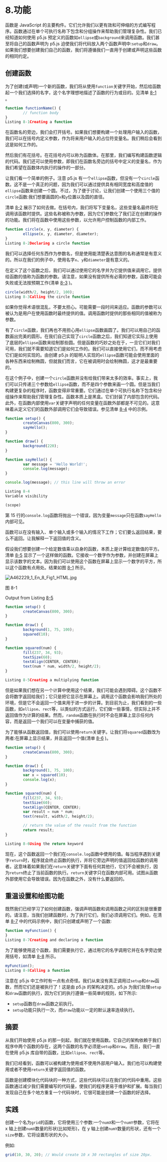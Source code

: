 # 8.功能

函数是 JavaScript 的主要构件。它们允许我们以更有效和可伸缩的方式编写程序。函数通过在单个可执行名称下包含和分组操作来帮助我们管理复杂性。我们已经知道如何使用 p5.js 预定义的函数如`ellipse`或`background`来调用函数。我们甚至将自己的函数声明为 p5.js 迫使我们将代码放入两个函数声明中:`setup`和`draw`。如果我们想要创建我们自己的函数，我们将遵循我们一直用于创建或声明这些函数的相同约定。

## 创建函数

为了创建(或声明)一个新的函数，我们将从使用`function`关键字开始，然后给函数起一个我们选择的名字，这个名字理想地描述了函数的行为或目的。见清单 [8-1](#Par3) 。

```js
function functionName() {
        // function body
}
Listing 8-1Creating a function

```

在函数名的旁边，我们会打开括号。如果我们想要构建一个处理用户输入的函数，我们可以在括号内定义参数，作为将来用户输入的占位符变量名。我们稍后会看到这是如何工作的。

然后我们有花括号。在花括号内可以称为函数体。在那里，我们编写构建函数逻辑的代码。我们还可以使用参数，即我们在函数名旁边的括号中定义的变量名，作为我们希望在函数体内执行的操作的一部分。

让我们看一个简单的例子。注意 p5.js 有一个`ellipse`函数，但没有一个`circle`函数。这不是一个真正的问题，因为我们可以通过提供具有相同宽度和高度值的`ellipse`函数来创建一个圆。不过，为了便于讨论，让我们创建一个使用三个值的`circle`函数:我们想要画圆的`x`和`y`位置以及圆的直径。

清单 [8-2](#Par8) 展示了如何去做。在括号内，我们将写下变量名，这些变量名最终将在调用该函数时提供。这些名称被称为参数，因为它们参数化了我们正在创建的操作的功能。我们将在函数中使用这些参数，以允许用户控制函数的内部工作。

```js
function circle(x, y, diameter) {
        ellipse(x, y, diameter, diameter);
}
Listing 8-2Declaring a circle function

```

我们可以选择任何东西作为参数名，但是使用能清楚表达意图的名称通常是有意义的。所以在我们的例子中，使用名字`x`、`y`和`diameter`是有意义的。

在定义了这个函数之后，我们可以通过使用它的名字并为它提供值来调用它。提供给函数的值称为函数的参数。请注意，如果没有提供所有必需的参数，函数可能会失败或无法按预期工作(清单 [8-3](#Par11) )。

```js
circle(width/2, height/2, 100);
Listing 8-3Calling the circle function

```

如果你觉得术语很混乱，不要太担心。可能需要一段时间来适应。函数的参数可以被认为是用户在使用函数时最终提供的值。调用函数时提供的那些相同的值被称为参数。

有了`circle`函数，我们再也不用担心用`ellipse`函数画圆了。我们可以用自己的函数画出完美的圆形。在我们自己实现了`circle`函数之后，我们知道它实际上使用了底层的`ellipse`函数来绘制那些圆。但是函数的巧妙之处在于，一旦它们对我们可用，我们就不需要知道它们是如何工作的。我们可以直接使用它们，而不用考虑它们是如何实现的。由创建 p5.js 的聪明人实现的`ellipse`函数可能会使用里面的各种东西来绘制椭圆，但就我们而言，它在被调用时会绘制椭圆，这才是最重要的。

在这个例子中，创建一个`circle`函数并没有给我们带来太多的效率。事实上，我们可以只传递三个参数给`ellipse`函数，而不是四个参数来画一个圆。但是当我们构建更复杂的程序时，函数变得非常重要。它们通过在单个可执行名称下包含和分组操作来帮助我们管理复杂性。函数本质上是黑盒。它们封装了内部包含的代码。此外，在函数内部使用`var`关键字声明的任何变量在函数外部都是不可见的。这意味着从定义它们的函数外部调用它们会导致错误。参见清单 [8-4](#Par15) 中的示例。

```js
function setup() {
        createCanvas(800, 300);
        sayHello();
}

function draw() {
        background(220);
}

function sayHello() {
        var message = 'Hello World!';
        console.log(message);
}

console.log(message); // this line will throw an error

Listing 8-4
Variable visibility

(scope)

```

第 15 行的`console.log`函数将抛出一个错误，因为变量`message`只在函数`sayHello`内部可见。

函数可以在没有输入、单个输入或多个输入的情况下工作；它们要么返回结果，要么不返回。让我解释一下返回值的含义。

假设我们想要创建一个给定数值乘以自身的函数，本质上是计算给定数值的平方。清单 [8-5](#Par19) 显示了一个这样做的函数。它接收一个数字作为参数，并创建在屏幕上显示该数字的文本。因为我们可以使用这个函数在屏幕上显示一个数字的平方，所以这个函数有点用处。结果如图 [8-1](#Fig1) 所示。

![A462229_1_En_8_Fig1_HTML.jpg](img/A462229_1_En_8_Fig1_HTML.jpg)

图 8-1

Output from Listing [8-5](#Par19)

```js
function setup() {
        createCanvas(800, 300);
}

function draw() {
        background(1, 75, 100);
        squared(10);
}

function squared(num) {
        fill(237, 34, 93);
        textSize(60);
        textAlign(CENTER, CENTER);
        text(num * num, width/2, height/2);
}

Listing 8-5Creating a multiplying function

```

但是如果我们想在另一个计算中使用这个结果，我们可能会遇到障碍。这个函数不会将数字返回给我们；它只是把它显示在屏幕上。调用这个函数会影响我们所处的环境，但是它不会返回一个值来用于进一步的计算。到目前为止，我们看到的一些函数，如`ellipse`、`rect`等，以类似的方式运行，它们做一些事情，但实际上并不返回值作为计算的结果。然而，`random`函数在执行时不会在屏幕上显示任何内容，而是返回一个我们可以在变量中捕获的值。

为了能够从函数返回值，我们可以使用`return`关键字。让我们将`squared`函数改为两者:在屏幕上显示结果，并且返回一个值(清单 [8-6](#Par22) )。

```js
function setup() {
        createCanvas(800, 300);
}

function draw() {
        background(1, 75, 100);
        var x = squared(10);
        console.log(x);
}

function squared(num) {
        fill(237, 34, 93);
        textSize(60);
        textAlign(CENTER, CENTER);
        var result = num * num;
        text(result, width/2, height/2);

        // return the value of the result from the function
        return result;
}

Listing 8-6Using the return keyword

```

现在，这个函数返回一个我们在`console.log`函数中使用的值。每当程序遇到关键字`return`时，程序就会终止函数的执行，并将它旁边声明的值返回给函数的调用者。这意味着如果我们在`return`关键字下面有任何其他行，它们不会被执行，因为`return`终止了当前函数的执行。`return`关键字只在函数内部可用。试图从函数外部使用它会导致错误。因为在函数之外，没有什么要返回的。

## 重温设置和绘图功能

既然我们已经学习了如何创建函数，强调声明函数和调用函数之间的区别是很重要的。请注意，当我们创建函数时，为了执行它们，我们必须调用它们。例如，在清单 [8-7](#Par25) 中的代码示例中，我们只创建或声明了一个函数:

```js
function myFunction() {
}
Listing 8-7Creating and declaring a function

```

为了能够使用这个函数，我们需要执行它，通过用它的名字调用它并在名字旁边使用括号，如清单 [8-8](#Par27) 所示。

```js
myFunction();
Listing 8-8Calling a function

```

注意在 p5.js 中工作时有一点有点奇怪。我们从来没有真正调用过`setup`和`draw`函数，然而它们还是被执行了！这是由 p5.js 的架构决定的。p5.js 为我们处理`setup`和`draw`函数的执行，因为它们的执行遵循一些简单的规则，如下所示:

*   `setup`函数在`draw`函数之前执行。
*   `setup`功能只执行一次，而`draw`功能以一定的默认速率连续执行。

## 摘要

从我们开始使用 p5.js 的那一刻起，我们就在使用函数。它自己的架构依赖于我们程序中两个函数的存在，这两个函数的名字必须是`setup`和`draw`。而且，我们一直在使用 p5.js 库自带的函数，比如`ellipse`、`rect`等。

我们已经看到，函数可以被构建为使用或不使用外部用户输入。我们也可以构建使用或者不使用`return`关键字返回值的函数。

函数是创建模块化代码块的一种方式，这些代码块可以在我们的代码中重用。这些函数通过减少我们需要编写的代码量，使我们的程序更易于维护和扩展。每当我们发现自己在多个地方重复一个代码块时，它很可能是创建一个函数的好选择。

## 实践

创建一个名为`grid`的函数，它将使用三个参数:一个`numX`和一个`numY`参数，它将在 x 轴上创建`numX`数量的形状(比如矩形)，在 y 轴上创建`numY`数量的形状，还有一个`size`参数，它将设置形状的大小。

例如:

```js
grid(10, 30, 20); // Would create 10 x 30 rectangles of size 20px.

```